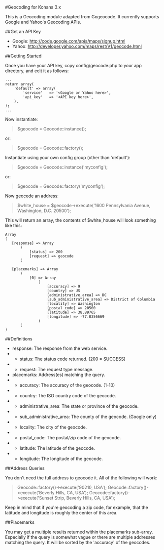 #Geocoding for Kohana 3.x

This is a Geocoding module adapted from Gogeocode. It currently supports Google and Yahoo's Geocoding APIs.

##Get an API Key

* Google: http://code.google.com/apis/maps/signup.html
* Yahoo: http://developer.yahoo.com/maps/rest/V1/geocode.html

##Getting Started

Once you have your API key, copy config/geocode.php to your app directory, and edit it as follows:

	...
	return array(
		'default' => array(
			'service'	=> '<Google or Yahoo here>',
			'api_key'	=> '<API key here>',
		),
	);
	...

Now instantiate:

> $geocode = Geocode::instance();

or:

> $geocode = Geocode::factory();

Instantiate using your own config group (other than 'default'):

> $geocode = Geocode::instance('myconfig');

or: 

> $geocode = Geocode::factory('myconfig');

Now geocode an address:

> $white_house = $geocode->execute('1600 Pennsylvania Avenue, Washington, D.C. 20500');

This will return an array, the contents of $white_house will look something like this:

	Array
	(
	   [response] => Array
	       (
	           [status] => 200
	           [request] => geocode
	       )
	
	   [placemarks] => Array
	       (
	           [0] => Array
	               (
	                   [accuracy] => 9
	                   [country] => US
	                   [administrative_area] => DC
	                   [sub_administrative_area] => District of Columbia
	                   [locality] => Washington
	                   [postal_code] => 20500
	                   [latitude] => 38.89765
	                   [longitude] => -77.0356669
	               )
	       )
	)

##Definitions

 * response: The response from the web service.
 * * status: The status code returned. (200 = SUCCESS)
 * * request: The request type message.
 * placemarks: Address(es) matching the query.
 * * accuracy: The accuracy of the geocode. (1-10)
 * * country: The ISO country code of the geocode.
 * * administrative_area: The state or province of the geocode.
 * * sub_administrative_area: The county of the geocode. (Google only)
 * * locality: The city of the geocode.
 * * postal_code: The postal/zip code of the geocode.
 * * latitude: The latitude of the geocode.
 * * longitude: The longitude of the geocode.

##Address Queries

You don't need the full address to geocode it. All of the following will work:

> Geocode::factory()->execute('90210, USA');
> Geocode::factory()->execute('Beverly Hills, CA, USA');
> Geocode::factory()->execute('Sunset Strip, Beverly Hills, CA, USA');

Keep in mind that if you're geocoding a zip code, for example, that the latitude and longitude is roughly the center of this area.

##Placemarks

You may get a multiple results returned within the placemarks sub-array. Especially if the query is somewhat vague or there are multiple addresses matching the query. It will be sorted by the 'accuracy' of the geocodes.
